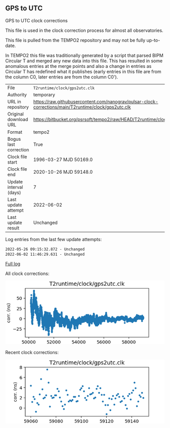 
## GPS to UTC

GPS to UTC clock corrections

This file is used in the clock correction process for almost all
observatories.

This file is pulled from the TEMPO2 repository and may not be fully up-to-date.

In TEMPO2 this file was traditionally generated by a script that parsed
BIPM Circular T and merged any new data into this file. This has
resulted in some anomalous entries at the merge points and also
a change in entries as Circular T has redefined what it publishes
(early entries in this file are from the column C0, later entries
are from the column C0').

|     |     |
|:--- |:--- |
| File | `T2runtime/clock/gps2utc.clk` |
| Authority | temporary |
| URL in repository | <https://raw.githubusercontent.com/nanograv/pulsar-clock-corrections/main/T2runtime/clock/gps2utc.clk> |
| Original download URL | <https://bitbucket.org/psrsoft/tempo2/raw/HEAD/T2runtime/clock/gps2utc.clk> |
| Format | tempo2 |
| Bogus last correction | True |
| Clock file start | 1996-03-27 MJD 50169.0 |
| Clock file end | 2020-10-26 MJD 59148.0 |
| Update interval (days) | 7 |
| Last update attempt | 2022-06-02 |
| Last update result | Unchanged |

Log entries from the last few update attempts:
```
2022-05-26 09:15:32.872 - Unchanged
2022-06-02 11:46:29.631 - Unchanged
```
[Full log](https://raw.githubusercontent.com/nanograv/pulsar-clock-corrections/main/log/T2runtime/clock/gps2utc.clk.log)


All clock corrections:

![plot of all clock corrections](gps2utc.clk.png "All corrections")

Recent clock corrections:

![plot of recent clock corrections](gps2utc.clk.short.png "Recent corrections")

